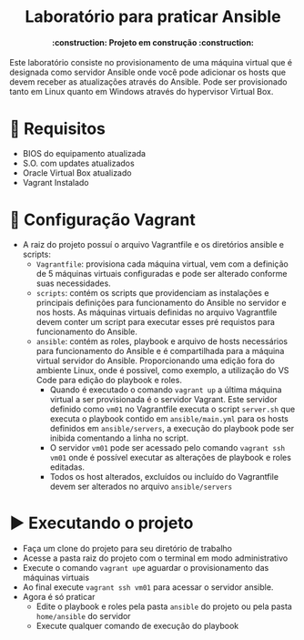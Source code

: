﻿<h1 align="center"> Laboratório para praticar Ansible </h1>
<h4 align="center"> 
    :construction:  Projeto em construção  :construction:
</h4>
 
 Este laboratório consiste no provisionamento de uma máquina virtual que é designada como servidor Ansible onde você pode adicionar os hosts que devem receber as atualizações através do Ansible. Pode ser provisionado tanto em Linux quanto em Windows através do hypervisor Virtual Box.

 # :hammer: Requisitos
 - BIOS do equipamento atualizada
 - S.O. com updates atualizados
 - Oracle Virtual Box atualizado
 - Vagrant Instalado


 # :wrench: Configuração Vagrant
 - A raiz do projeto possuí o arquivo Vagrantfile e os diretórios ansible e scripts:
    - `Vagrantfile`: provisiona cada máquina virtual, vem com a definição de 5 máquinas virtuais configuradas e pode ser alterado conforme suas necessidades.
    - `scripts`: contém os scripts que providenciam as instalações e principais definições para funcionamento do Ansible no servidor e nos hosts. As máquinas virtuais definidas no arquivo Vagrantfile devem conter um script para executar esses pré requistos para funcionamento do Ansible.
    - `ansible`: contém as roles, playbook e arquivo de hosts necessários para funcionamento do Ansible e é compartilhada para a máquina virtual servidor do Ansible. Proporcionando uma edição fora do ambiente Linux, onde é possivel, como exemplo, a utilização do VS Code para edição do playbook e roles. 
        - Quando é executado o comando `vagrant up` a última máquina virtual a ser provisionada é o servidor Vagrant. Este servidor definido como `vm01` no Vagrantfile executa o script `server.sh` que executa o playbook contido em `ansible/main.yml` para os hosts definidos em `ansible/servers`, a execução do playbook pode ser inibida comentando a linha no script.
        - O servidor `vm01` pode ser acessado pelo comando `vagrant ssh vm01` onde é possível executar as alterações de playbook e roles editadas.
        - Todos os host alterados, excluídos ou incluído do Vagrantfile devem ser alterados no arquivo `ansible/servers`


 # :arrow_forward: Executando o projeto
 - Faça um clone do projeto para seu diretório de trabalho
 - Acesse a pasta raiz do projeto com o terminal em modo administrativo
 - Execute o comando `vagrant up`e aguardar o provisionamento das máquinas virtuais
 - Ao final execute `vagrant ssh vm01` para acessar o servidor ansible.
 - Agora é só praticar
    - Edite o playbook e roles pela pasta `ansible` do projeto ou pela pasta `home/ansible` do servidor
    - Execute qualquer comando de execução do playbook
